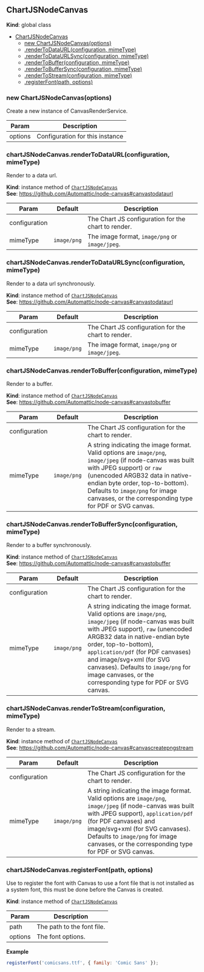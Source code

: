 <a name="ChartJSNodeCanvas"></a>

## ChartJSNodeCanvas
**Kind**: global class  

* [ChartJSNodeCanvas](#ChartJSNodeCanvas)
    * [new ChartJSNodeCanvas(options)](#new_ChartJSNodeCanvas_new)
    * [.renderToDataURL(configuration, mimeType)](#ChartJSNodeCanvas+renderToDataURL)
    * [.renderToDataURLSync(configuration, mimeType)](#ChartJSNodeCanvas+renderToDataURLSync)
    * [.renderToBuffer(configuration, mimeType)](#ChartJSNodeCanvas+renderToBuffer)
    * [.renderToBufferSync(configuration, mimeType)](#ChartJSNodeCanvas+renderToBufferSync)
    * [.renderToStream(configuration, mimeType)](#ChartJSNodeCanvas+renderToStream)
    * [.registerFont(path, options)](#ChartJSNodeCanvas+registerFont)

<a name="new_ChartJSNodeCanvas_new"></a>

### new ChartJSNodeCanvas(options)
Create a new instance of CanvasRenderService.


| Param | Description |
| --- | --- |
| options | Configuration for this instance |

<a name="ChartJSNodeCanvas+renderToDataURL"></a>

### chartJSNodeCanvas.renderToDataURL(configuration, mimeType)
Render to a data url.

**Kind**: instance method of [<code>ChartJSNodeCanvas</code>](#ChartJSNodeCanvas)  
**See**: https://github.com/Automattic/node-canvas#canvastodataurl  

| Param | Default | Description |
| --- | --- | --- |
| configuration |  | The Chart JS configuration for the chart to render. |
| mimeType | <code>image/png</code> | The image format, `image/png` or `image/jpeg`. |

<a name="ChartJSNodeCanvas+renderToDataURLSync"></a>

### chartJSNodeCanvas.renderToDataURLSync(configuration, mimeType)
Render to a data url synchronously.

**Kind**: instance method of [<code>ChartJSNodeCanvas</code>](#ChartJSNodeCanvas)  
**See**: https://github.com/Automattic/node-canvas#canvastodataurl  

| Param | Default | Description |
| --- | --- | --- |
| configuration |  | The Chart JS configuration for the chart to render. |
| mimeType | <code>image/png</code> | The image format, `image/png` or `image/jpeg`. |

<a name="ChartJSNodeCanvas+renderToBuffer"></a>

### chartJSNodeCanvas.renderToBuffer(configuration, mimeType)
Render to a buffer.

**Kind**: instance method of [<code>ChartJSNodeCanvas</code>](#ChartJSNodeCanvas)  
**See**: https://github.com/Automattic/node-canvas#canvastobuffer  

| Param | Default | Description |
| --- | --- | --- |
| configuration |  | The Chart JS configuration for the chart to render. |
| mimeType | <code>image/png</code> | A string indicating the image format. Valid options are `image/png`, `image/jpeg` (if node-canvas was built with JPEG support) or `raw` (unencoded ARGB32 data in native-endian byte order, top-to-bottom). Defaults to `image/png` for image canvases, or the corresponding type for PDF or SVG canvas. |

<a name="ChartJSNodeCanvas+renderToBufferSync"></a>

### chartJSNodeCanvas.renderToBufferSync(configuration, mimeType)
Render to a buffer synchronously.

**Kind**: instance method of [<code>ChartJSNodeCanvas</code>](#ChartJSNodeCanvas)  
**See**: https://github.com/Automattic/node-canvas#canvastobuffer  

| Param | Default | Description |
| --- | --- | --- |
| configuration |  | The Chart JS configuration for the chart to render. |
| mimeType | <code>image/png</code> | A string indicating the image format. Valid options are `image/png`, `image/jpeg` (if node-canvas was built with JPEG support), `raw` (unencoded ARGB32 data in native-endian byte order, top-to-bottom), `application/pdf` (for PDF canvases) and image/svg+xml (for SVG canvases). Defaults to `image/png` for image canvases, or the corresponding type for PDF or SVG canvas. |

<a name="ChartJSNodeCanvas+renderToStream"></a>

### chartJSNodeCanvas.renderToStream(configuration, mimeType)
Render to a stream.

**Kind**: instance method of [<code>ChartJSNodeCanvas</code>](#ChartJSNodeCanvas)  
**See**: https://github.com/Automattic/node-canvas#canvascreatepngstream  

| Param | Default | Description |
| --- | --- | --- |
| configuration |  | The Chart JS configuration for the chart to render. |
| mimeType | <code>image/png</code> | A string indicating the image format. Valid options are `image/png`, `image/jpeg` (if node-canvas was built with JPEG support), `application/pdf` (for PDF canvases) and image/svg+xml (for SVG canvases). Defaults to `image/png` for image canvases, or the corresponding type for PDF or SVG canvas. |

<a name="ChartJSNodeCanvas+registerFont"></a>

### chartJSNodeCanvas.registerFont(path, options)
Use to register the font with Canvas to use a font file that is not installed as a system font, this must be done before the Canvas is created.

**Kind**: instance method of [<code>ChartJSNodeCanvas</code>](#ChartJSNodeCanvas)  

| Param | Description |
| --- | --- |
| path | The path to the font file. |
| options | The font options. |

**Example**  
```js
registerFont('comicsans.ttf', { family: 'Comic Sans' });
```

